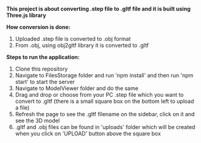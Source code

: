 **This project is about converting .step file to .gltf file and it is built using Three.js library**

**How conversion is done:**
1. Uploaded .step file is converted to .obj format
2. From .obj, using obj2gltf library it is converted to .gltf

**Steps to run the application:**
1. Clone this repository
2. Navigate to FilesStorage folder and run 'npm install' and then run 'npm start' to start the server
3. Navigate to ModelViewer folder and do the same
4. Drag and drop or choose from your PC .step file which you want to convert to .gltf (there is a small square box on the bottom left to upload a file)
5. Refresh the page to see the .gltf filename on the sidebar, click on it and see the 3D model
6. .gltf and .obj files can be found in 'uploads' folder which will be created when you click on 'UPLOAD' button above the square box
